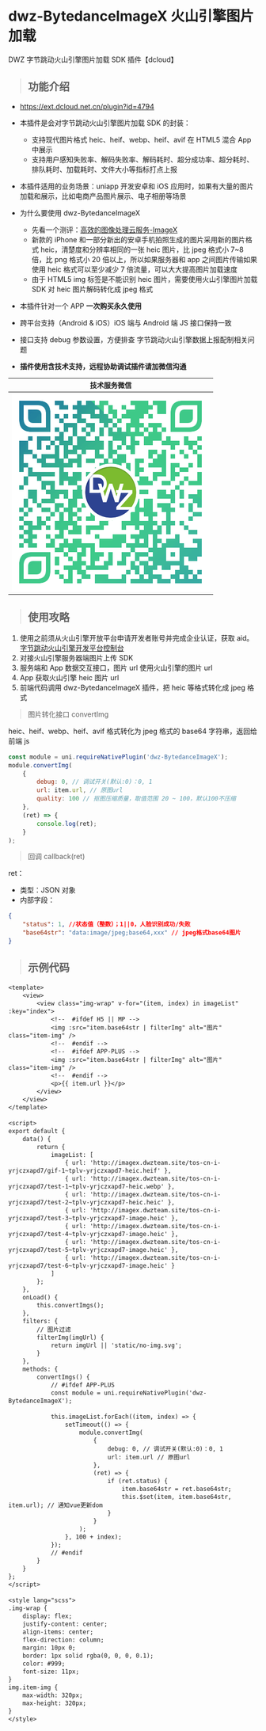 # dwz-BytedanceImageX 火山引擎图片加载

DWZ 字节跳动火山引擎图片加载 SDK 插件【dcloud】

> ## 功能介绍

- https://ext.dcloud.net.cn/plugin?id=4794
- 本插件是会对字节跳动火山引擎图片加载 SDK 的封装：
  - 支持现代图片格式 heic、heif、webp、heif、avif 在 HTML5 混合 App 中展示
  - 支持用户感知失败率、解码失败率、解码耗时、超分成功率、超分耗时、排队耗时、加载耗时、文件大小等指标打点上报
- 本插件适用的业务场景：uniapp 开发安卓和 iOS 应用时，如果有大量的图片加载和展示，比如电商产品图片展示、电子相册等场景
- 为什么要使用 dwz-BytedanceImageX

  - 先看一个测评：[高效的图像处理云服务-ImageX](https://blog.csdn.net/weixin_44643524/article/details/112550247)
  - 新款的 iPhone 和一部分新出的安卓手机拍照生成的图片采用新的图片格式 heic，清楚度和分辨率相同的一张 heic 图片，比 jpeg 格式小 7~8 倍，比 png 格式小 20 倍以上，所以如果服务器和 app 之间图片传输如果使用 heic 格式可以至少减少 7 倍流量，可以大大提高图片加载速度
  - 由于 HTML5 img 标签是不能识别 heic 图片，需要使用火山引擎图片加载 SDK 对 heic 图片解码转化成 jpeg 格式

- 本插件针对一个 APP **一次购买永久使用**
- 跨平台支持（Android & iOS）iOS 端与 Android 端 JS 接口保持一致
- 接口支持 debug 参数设置，方便排查 字节跳动火山引擎数据上报配制相关问题

- **插件使用含技术支持，远程协助调试插件请加微信沟通**

|                   技术服务微信                   |
| :----------------------------------------------: |
| ![](../../../_media/readme/wx_zhh.png?width=200) |

> ## 使用攻略

1. 使用之前须从火山引擎开放平台申请开发者账号并完成企业认证，获取 aid。[字节跳动火山引擎开发平台控制台](https://console.volcengine.com/imagex/overview/)
2. 对接火山引擎服务器端图片上传 SDK
3. 服务端和 App 数据交互接口，图片 url 使用火山引擎的图片 url
4. App 获取火山引擎 heic 图片 url
5. 前端代码调用 dwz-BytedanceImageX 插件，把 heic 等格式转化成 jpeg 格式

> 图片转化接口 convertImg

heic、heif、webp、heif、avif 格式转化为 jpeg 格式的 base64 字符串，返回给前端 js

```js
const module = uni.requireNativePlugin('dwz-BytedanceImageX');
module.convertImg(
	{
		debug: 0, // 调试开关(默认:0)：0, 1
		url: item.url, // 原图url
		quality: 100 // 抠图压缩质量，取值范围 20 ~ 100，默认100不压缩
	},
	(ret) => {
		console.log(ret);
	}
);
```

> 回调 callback(ret)

ret：

- 类型：JSON 对象
- 内部字段：

```json
{
	"status": 1, //状态值（整数）；1||0，人脸识别成功/失败
	"base64str": "data:image/jpeg;base64,xxx" // jpeg格式base64图片
}
```

> ## 示例代码

```vue
<template>
	<view>
		<view class="img-wrap" v-for="(item, index) in imageList" :key="index">
			<!--  #ifdef H5 || MP -->
			<img :src="item.base64str | filterImg" alt="图片" class="item-img" />
			<!--  #endif -->
			<!--  #ifdef APP-PLUS -->
			<img :src="item.base64str | filterImg" alt="图片" class="item-img" />
			<!--  #endif -->
			<p>{{ item.url }}</p>
		</view>
	</view>
</template>

<script>
export default {
	data() {
		return {
			imageList: [
				{ url: 'http://imagex.dwzteam.site/tos-cn-i-yrjczxapd7/gif-1~tplv-yrjczxapd7-heic.heif' },
				{ url: 'http://imagex.dwzteam.site/tos-cn-i-yrjczxapd7/test-1~tplv-yrjczxapd7-heic.webp' },
				{ url: 'http://imagex.dwzteam.site/tos-cn-i-yrjczxapd7/test-2~tplv-yrjczxapd7-heic.heic' },
				{ url: 'http://imagex.dwzteam.site/tos-cn-i-yrjczxapd7/test-3~tplv-yrjczxapd7-image.heic' },
				{ url: 'http://imagex.dwzteam.site/tos-cn-i-yrjczxapd7/test-4~tplv-yrjczxapd7-image.heic' },
				{ url: 'http://imagex.dwzteam.site/tos-cn-i-yrjczxapd7/test-5~tplv-yrjczxapd7-image.heic' },
				{ url: 'http://imagex.dwzteam.site/tos-cn-i-yrjczxapd7/test-6~tplv-yrjczxapd7-image.heic' }
			]
		};
	},
	onLoad() {
		this.convertImgs();
	},
	filters: {
		// 图片过滤
		filterImg(imgUrl) {
			return imgUrl || 'static/no-img.svg';
		}
	},
	methods: {
		convertImgs() {
			// #ifdef APP-PLUS
			const module = uni.requireNativePlugin('dwz-BytedanceImageX');

			this.imageList.forEach((item, index) => {
				setTimeout(() => {
					module.convertImg(
						{
							debug: 0, // 调试开关(默认:0)：0, 1
							url: item.url // 原图url
						},
						(ret) => {
							if (ret.status) {
								item.base64str = ret.base64str;
								this.$set(item, item.base64str, item.url); // 通知vue更新dom
							}
						}
					);
				}, 100 + index);
			});
			// #endif
		}
	}
};
</script>

<style lang="scss">
.img-wrap {
	display: flex;
	justify-content: center;
	align-items: center;
	flex-direction: column;
	margin: 10px 0;
	border: 1px solid rgba(0, 0, 0, 0.1);
	color: #999;
	font-size: 11px;
}
img.item-img {
	max-width: 320px;
	max-height: 320px;
}
</style>
```
